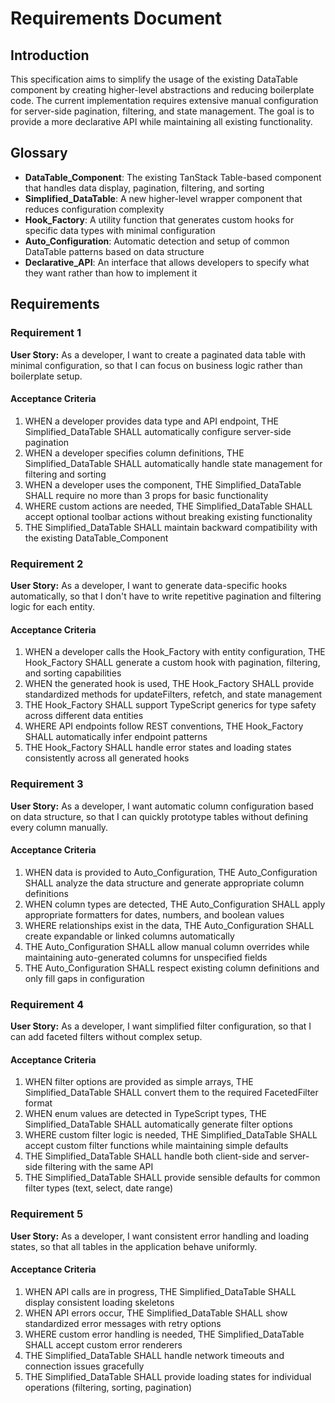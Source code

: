 # Requirements Document

## Introduction

This specification aims to simplify the usage of the existing DataTable component by creating higher-level abstractions and reducing boilerplate code. The current implementation requires extensive manual configuration for server-side pagination, filtering, and state management. The goal is to provide a more declarative API while maintaining all existing functionality.

## Glossary

- **DataTable_Component**: The existing TanStack Table-based component that handles data display, pagination, filtering, and sorting
- **Simplified_DataTable**: A new higher-level wrapper component that reduces configuration complexity
- **Hook_Factory**: A utility function that generates custom hooks for specific data types with minimal configuration
- **Auto_Configuration**: Automatic detection and setup of common DataTable patterns based on data structure
- **Declarative_API**: An interface that allows developers to specify what they want rather than how to implement it

## Requirements

### Requirement 1

**User Story:** As a developer, I want to create a paginated data table with minimal configuration, so that I can focus on business logic rather than boilerplate setup.

#### Acceptance Criteria

1. WHEN a developer provides data type and API endpoint, THE Simplified_DataTable SHALL automatically configure server-side pagination
2. WHEN a developer specifies column definitions, THE Simplified_DataTable SHALL automatically handle state management for filtering and sorting
3. WHEN a developer uses the component, THE Simplified_DataTable SHALL require no more than 3 props for basic functionality
4. WHERE custom actions are needed, THE Simplified_DataTable SHALL accept optional toolbar actions without breaking existing functionality
5. THE Simplified_DataTable SHALL maintain backward compatibility with the existing DataTable_Component

### Requirement 2

**User Story:** As a developer, I want to generate data-specific hooks automatically, so that I don't have to write repetitive pagination and filtering logic for each entity.

#### Acceptance Criteria

1. WHEN a developer calls the Hook_Factory with entity configuration, THE Hook_Factory SHALL generate a custom hook with pagination, filtering, and sorting capabilities
2. WHEN the generated hook is used, THE Hook_Factory SHALL provide standardized methods for updateFilters, refetch, and state management
3. THE Hook_Factory SHALL support TypeScript generics for type safety across different data entities
4. WHERE API endpoints follow REST conventions, THE Hook_Factory SHALL automatically infer endpoint patterns
5. THE Hook_Factory SHALL handle error states and loading states consistently across all generated hooks

### Requirement 3

**User Story:** As a developer, I want automatic column configuration based on data structure, so that I can quickly prototype tables without defining every column manually.

#### Acceptance Criteria

1. WHEN data is provided to Auto_Configuration, THE Auto_Configuration SHALL analyze the data structure and generate appropriate column definitions
2. WHEN column types are detected, THE Auto_Configuration SHALL apply appropriate formatters for dates, numbers, and boolean values
3. WHERE relationships exist in the data, THE Auto_Configuration SHALL create expandable or linked columns automatically
4. THE Auto_Configuration SHALL allow manual column overrides while maintaining auto-generated columns for unspecified fields
5. THE Auto_Configuration SHALL respect existing column definitions and only fill gaps in configuration

### Requirement 4

**User Story:** As a developer, I want simplified filter configuration, so that I can add faceted filters without complex setup.

#### Acceptance Criteria

1. WHEN filter options are provided as simple arrays, THE Simplified_DataTable SHALL convert them to the required FacetedFilter format
2. WHEN enum values are detected in TypeScript types, THE Simplified_DataTable SHALL automatically generate filter options
3. WHERE custom filter logic is needed, THE Simplified_DataTable SHALL accept custom filter functions while maintaining simple defaults
4. THE Simplified_DataTable SHALL handle both client-side and server-side filtering with the same API
5. THE Simplified_DataTable SHALL provide sensible defaults for common filter types (text, select, date range)

### Requirement 5

**User Story:** As a developer, I want consistent error handling and loading states, so that all tables in the application behave uniformly.

#### Acceptance Criteria

1. WHEN API calls are in progress, THE Simplified_DataTable SHALL display consistent loading skeletons
2. WHEN API errors occur, THE Simplified_DataTable SHALL show standardized error messages with retry options
3. WHERE custom error handling is needed, THE Simplified_DataTable SHALL accept custom error renderers
4. THE Simplified_DataTable SHALL handle network timeouts and connection issues gracefully
5. THE Simplified_DataTable SHALL provide loading states for individual operations (filtering, sorting, pagination)